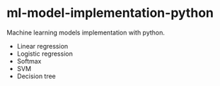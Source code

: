 # ml-model-implementation-python

Machine learning models implementation with python.

- Linear regression
- Logistic regression
- Softmax
- SVM
- Decision tree

